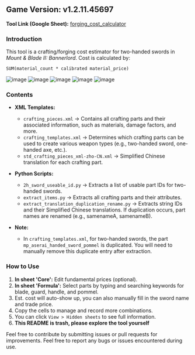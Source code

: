 ## Game Version: v1.2.11.45697

**Tool Link (Google Sheet):** [forging_cost_calculator](https://docs.google.com/spreadsheets/d/1g8_KZIT8FpruhnJnLDpKgjLW_icW5kl0nXgo94aG2HU/edit?usp=sharing)
### Introduction
This tool is a crafting/forging cost estimator for two-handed swords in *Mount & Blade II: Bannerlord*. Cost is calculated by:
```
SUM(material_count * calibrated material_price)
```
![image](https://github.com/user-attachments/assets/0fbb7c06-3ef2-41e5-a4db-c2c3f589d89f)
![image](https://github.com/user-attachments/assets/61b7abe5-c761-416e-9bbf-aa955a46d118)
![image](https://github.com/user-attachments/assets/895d9623-59f1-4f5f-b08f-400bf3bd0dcf)
![image](https://github.com/user-attachments/assets/80c79bb3-770a-4904-a4d1-ba3b420506da)
![image](https://github.com/user-attachments/assets/2a2d365c-1298-4fee-9b89-6a4e0f2faeec)


### Contents

- **XML Templates:** 
  - `crafting_pieces.xml` -> Contains all crafting parts and their associated information, such as materials, damage factors, and more.
  - `crafting_templates.xml` -> Determines which crafting parts can be used to create various weapon types (e.g., two-handed sword, one-handed axe, etc.).
  - `std_crafting_pieces_xml-zho-CN.xml` -> Simplified Chinese translation for each crafting part.

- **Python Scripts:** 
  - `2h_sword_useable_id.py` -> Extracts a list of usable part IDs for two-handed swords.
  - `extract_items.py` -> Extracts all crafting parts and their attributes.
  - `extract_translation_duplication_rename.py` -> Extracts string IDs and their Simplified Chinese translations. If duplication occurs, part names are renamed (e.g., samenameA, samenameB).

- **Note:** 
  - In `crafting_templates.xml`, for two-handed swords, the part `mp_aserai_handed_sword_pommel` is duplicated. You will need to manually remove this duplicate entry after extraction.

### How to Use
1. **In sheet 'Core':** Edit fundamental prices (optional).
2. **In sheet 'Formula':** Select parts by typing and searching keywords for blade, guard, handle, and pommel.
3. Est. cost will auto-show up, you can also manually fill in the sword name and trade price.
4. Copy the cells to manage and record more combinations.
5. You can click `View > Hidden sheets` to see full information.
6. **This README is trash, please explore the tool yourself**

Feel free to contribute by submitting issues or pull requests for improvements.
Feel free to report any bugs or issues encountered during use.
